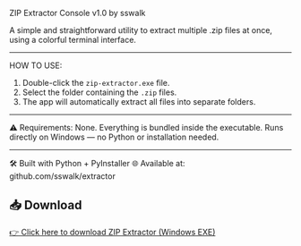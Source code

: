 ZIP Extractor Console v1.0
by sswalk

A simple and straightforward utility to extract multiple .zip files at once, using a colorful terminal interface.

-----------------------------------------

 HOW TO USE:
1. Double-click the `zip-extractor.exe` file.
2. Select the folder containing the `.zip` files.
3. The app will automatically extract all files into separate folders.

-----------------------------------------

⚠️ Requirements:
None. Everything is bundled inside the executable.
Runs directly on Windows — no Python or installation needed.

-----------------------------------------

🛠️ Built with Python + PyInstaller
🌐 Available at: github.com/sswalk/extractor

## 📥 Download

[👉 Click here to download ZIP Extractor (Windows EXE)](https://github.com/your-usuario/zip-extractor/releases/download/v1.0/zip-extractor.exe)
